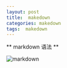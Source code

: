 ```yaml
---
layout: post
title:  makedown
categories: makedown
tags:  makedown
---
```


** markdown 语法 **

![markdown](http://gozhe.github.io/images/makedown.png)



